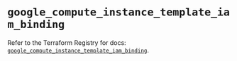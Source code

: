 # `google_compute_instance_template_iam_binding`

Refer to the Terraform Registry for docs: [`google_compute_instance_template_iam_binding`](https://registry.terraform.io/providers/hashicorp/google/6.34.0/docs/resources/compute_instance_template_iam_binding).
